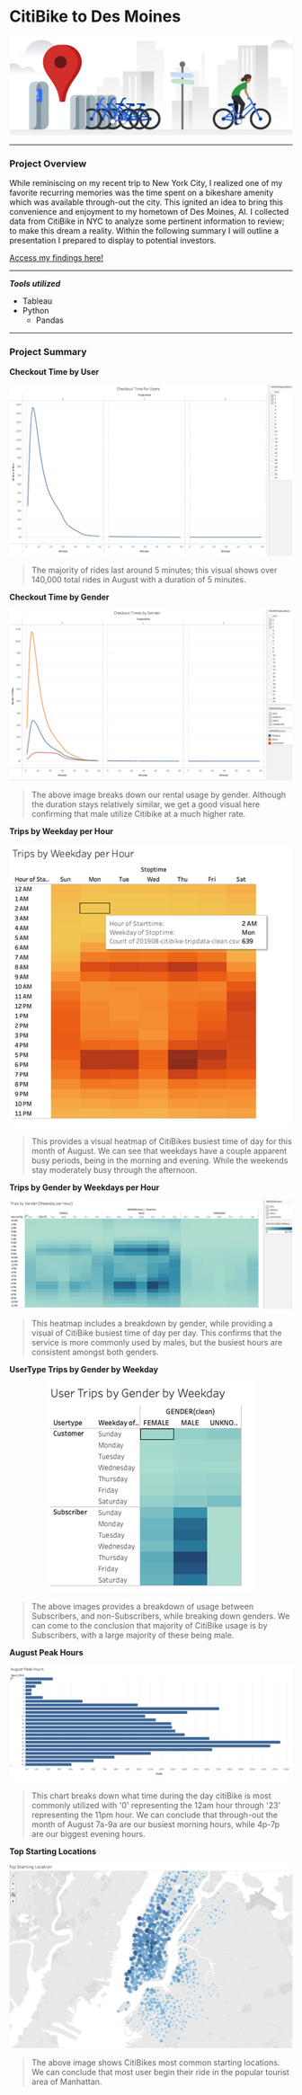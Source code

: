 # CitiBike to Des Moines
<p align="center">
  <img src="https://github.com/KEGANCP/bikesharing/blob/main/Images/bikeshare.png" alt="HEADER"/>
</p>

----

### Project Overview
While reminiscing on my recent trip to New York City, I realized one of my favorite recurring memories was the time spent on a bikeshare amenity which was available through-out the city. This ignited an idea to bring this convenience and enjoyment to my hometown of Des Moines, AI. I collected data from CitiBike in NYC to analyze some pertinent information to review; to make this dream a reality. Within the following summary I will outline a presentation I prepared to display to potential investors. 

[Access my findings here!](https://public.tableau.com/app/profile/kegan.propster/viz/CitiBikeChallenge_16384028007720/CitiBiketoDesMoines?publish=yes)

----

***Tools utilized***
- Tableau
- Python
  - Pandas

----

### Project Summary

**Checkout Time by User**

<p align="center">
  <img src="https://github.com/KEGANCP/bikesharing/blob/main/Images/checkouttimeperuser.png" alt="checkout by user"/>
</p>

> The majority of rides last around 5 minutes; this visual shows over 140,000 total rides in August with a duration of 5 minutes.

**Checkout Time by Gender**

<p align="center">
  <img src="https://github.com/KEGANCP/bikesharing/blob/main/Images/checkouttimesbygender.png" alt="checkout by gender"/>
</p>

> The above image breaks down our rental usage by gender. Although the duration stays relatively similar, we get a good visual here confirming that male utilize Citibike at a much higher rate.

**Trips by Weekday per Hour**

<p align="center">
  <img src="https://github.com/KEGANCP/bikesharing/blob/main/Images/tripsbyweekdayperhour.png" alt="trips weekday per hour"/>
</p>

> This provides a visual heatmap of CitiBikes busiest time of day for this month of August. We can see that weekdays have a couple apparent busy periods, being in the morning and evening. While the weekends stay moderately busy through the afternoon.

**Trips by Gender by Weekdays per Hour**

<p align="center">
  <img src="https://github.com/KEGANCP/bikesharing/blob/main/Images/tripsbygenderweekdayandhour.png" alt="trips gender weekday per hour"/>
</p>

> This heatmap includes a breakdown by gender, while providing a visual of CitiBike busiest time of day per day. This confirms that the service is more commonly used by males, but the busiest hours are consistent amongst both genders.

**UserType Trips by Gender by Weekday**

<p align="center">
  <img src="https://github.com/KEGANCP/bikesharing/blob/main/Images/usertripesbygenderbyweekday.png" alt="usertrips by gender by weekday"/>
</p>

> The above images provides a breakdown of usage between Subscribers, and non-Subscribers, while breaking down genders. We can come to the conclusion that majority of CitiBike usage is by Subscribers, with a large majority of these being male.

**August Peak Hours**

<p align="center">
  <img src="https://github.com/KEGANCP/bikesharing/blob/main/Images/augustpeakhours.png" alt="aug peak hours"/>
</p>

> This chart breaks down what time during the day citiBike is most commonly utilized with '0' representing the 12am hour through '23' representing the 11pm hour. We can conclude that through-out the month of August 7a-9a are our busiest morning hours, while 4p-7p are our biggest evening hours.

**Top Starting Locations**

<p align="center">
  <img src="https://github.com/KEGANCP/bikesharing/blob/main/Images/topstartinglocations.png" alt="top starting"/>
</p>

> The above image shows CitiBikes most common starting locations. We can conclude that most user begin their ride in the popular tourist area of Manhattan.
